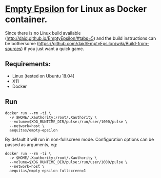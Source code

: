 # [Empty Epsilon](http://daid.github.io/EmptyEpsilon/) for Linux as Docker container.

Since there is no Linux build available (http://daid.github.io/EmptyEpsilon/#tabs=5) and the build instructions can be bothersome (https://github.com/daid/EmptyEpsilon/wiki/Build-from-sources) if you just want a quick game.

## Requirements:

- Linux (tested on Ubuntu 18.04)
- X11
- Docker

## Run

```
docker run --rm -ti \
  -v $HOME/.Xauthority:/root/.Xauthority \
  --volume=$XDG_RUNTIME_DIR/pulse:/run/user/1000/pulse \
  --network=host \
  aequitas/empty-epsilon
```

By default it will run in non-fullscreen mode. Configuration options can be passed as arguments, eg:

```
docker run --rm -ti \
  -v $HOME/.Xauthority:/root/.Xauthority \
  --volume=$XDG_RUNTIME_DIR/pulse:/run/user/1000/pulse \
  --network=host \
  aequitas/empty-epsilon fullscreen=1
```
